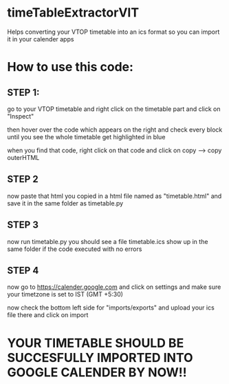 # timeTableExtractorVIT
Helps converting your VTOP timetable into an ics format so you can import it in your calender apps

# How to use this code:

## STEP 1:

go to your VTOP timetable and right click on the timetable part and click on "Inspect" 

then hover over the code which appears on the right and check every block until you see the whole timetable get highlighted in blue 

when you find that code, right click on that code and click on copy --> copy outerHTML

## STEP 2

now paste that html you copied in a html file named as "timetable.html" and save it in the same folder as timetable.py

## STEP 3

now run timetable.py you should see a file timetable.ics show up in the same folder if the code executed with no errors

## STEP 4

now go to https://calender.google.com and click on settings and make sure your timetzone is set to IST (GMT +5:30) 

now check the bottom left side for "imports/exports" and upload your ics file there and click on import

# YOUR TIMETABLE SHOULD BE SUCCESFULLY IMPORTED INTO GOOGLE CALENDER BY NOW!!
